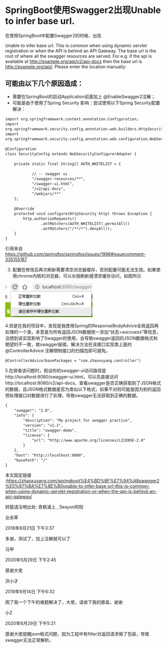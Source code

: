 # SpringBoot使用Swagger2出现Unable to infer base url. #

在使用SpringBoot中配置Swagger2的时候，出现

Unable to infer base url. This is common when using dynamic servlet registration or when the API is behind an API Gateway. The base url is the root of where all the swagger resources are served. For e.g. if the api is available at http://example.org/api/v2/api-docs then the base url is http://example.org/api/. Please enter the location manually:

## 可能由以下几个原因造成： ##

- 需要在SpringBoot的启动Application前面加上 @EnableSwagger2注解；
- 可能是由于使用了Spring Security 影响：尝试使用以下Spring Security配置解决：

```
import org.springframework.context.annotation.Configuration;
import org.springframework.security.config.annotation.web.builders.HttpSecurity;
import org.springframework.security.config.annotation.web.configuration.WebSecurityConfigurerAdapter;
 
@Configuration
class SecurityConfig extends WebSecurityConfigurerAdapter {
 
    private static final String[] AUTH_WHITELIST = {
 
            // -- swagger ui
            "/swagger-resources/**",
            "/swagger-ui.html",
            "/v2/api-docs",
            "/webjars/**"
    };
    
    @Override
    protected void configure(HttpSecurity http) throws Exception {
        http.authorizeRequests()
                .antMatchers(AUTH_WHITELIST).permitAll()
                .antMatchers("/**/*").denyAll();
    }
}
```

引用来自 https://github.com/springfox/springfox/issues/1996#issuecomment-335155187

3. 配置在修改后再次刷新需要清空浏览器缓存，否则配置可能无法生效。如果使用chrome内核的浏览器，可以长按刷新键清空缓存访问，如图所示

![](./swagger2/20190109004403.png)

4.但是在我的项目中，发现是我使用Spring的ResponseBodyAdvice全局返回再处理的一个类，本意是为所有返回JSON数据统一添加“状态=succuess”等信息，没想到该实现影响了Swagger的使用，会导致swagger返回的JSON数据格式和期望的不一致，故swagger报错。解决方法在该接口实现类上面的@ControllerAdvice 注解限制接口的扫描包即可避免。

	@ControllerAdvice(basePackages = "com.zhaoxuyang.controller")
 

5.在排查该问题时，假设你的swagger-ui访问路径是http://localhost:8080/swagger-ui.html，可以先直接访问 http://localhost:8080/v2/api-docs，查看swagger是否正确获取到了JSON格式的数据，且JSON格式数据是否为类似以下格式，如果不对则可能是因为别的返回预处理接口对数据进行了处理，导致swagger无法获取到正确的数据。

```
{
	"swagger": "2.0",
	"info": {
		"description": "My project for swagger practice",
		"version": "v1.1",
		"title": "swagger-demo",
		"license": {
			"url": "http://www.apache.org/licenses/LICENSE-2.0"
		}
	},
	"host": "http://localhost:8080",
	"basePath": "/"
}
```

本文固定链接 :https://zhaoxuyang.com/springboot%E4%BD%BF%E7%94%A8swagger2%E5%87%BA%E7%8E%B0unable-to-infer-base-url-this-is-common-when-using-dynamic-servlet-registration-or-when-the-api-is-behind-an-api-gateway/

转载请注明出处: 青枫浦上 ,  Seayon阿阳


业余草

2018年8月21日 下午3:37

多谢，测试了，加上注解就可以了


马甲

2020年5月29日 下午2:45

感谢大佬


洪小才

2019年9月14日 下午6:32

困了我一个下午的难题解决了，大佬，请收下我的膝盖，谢谢


小Z

2020年6月29日 下午5:21

感谢大佬提醒json格式问题，因为工程中有filter对返回请求做了包装，导致swagger无法正常解析。